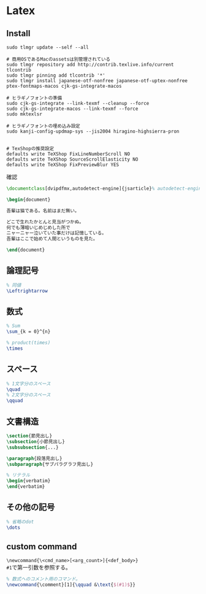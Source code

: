 # Latex

## Install
```shell
sudo tlmgr update --self --all

# 商用OSであるMacのassetsは別管理されている
sudo tlmgr repository add http://contrib.texlive.info/current tlcontrib
sudo tlmgr pinning add tlcontrib '*'
sudo tlmgr install japanese-otf-nonfree japanese-otf-uptex-nonfree ptex-fontmaps-macos cjk-gs-integrate-macos

# ヒラギノフォントの準備
sudo cjk-gs-integrate --link-texmf --cleanup --force
sudo cjk-gs-integrate-macos --link-texmf --force
sudo mktexlsr

# ヒラギノフォントの埋め込み設定
sudo kanji-config-updmap-sys --jis2004 hiragino-highsierra-pron


# TexShopの推奨設定
defaults write TeXShop FixLineNumberScroll NO
defaults write TeXShop SourceScrollElasticity NO
defaults write TeXShop FixPreviewBlur YES
```

確認
```latex
\documentclass[dvipdfmx,autodetect-engine]{jsarticle}% autodetect-engine で pLaTeX / upLaTeX を自動判定

\begin{document}

吾輩は猫である。名前はまだ無い。

どこで生れたかとんと見当がつかぬ。
何でも薄暗いじめじめした所で
ニャーニャー泣いていた事だけは記憶している。
吾輩はここで始めて人間というものを見た。

\end{document}
```

## 論理記号

```latex
% 同値
\Leftrightarrow
```

## 数式

```latex
% Sum
\sum_{k = 0}^{n}

% product(times)
\times
```

## スペース 

```latex
% 1文字分のスペース
\quad
% 2文字分のスペース
\qquad 
```

## 文書構造

```latex
\section{節見出し}
\subsection{小節見出し}
\subsubsection{...}

\paragraph{段落見出し}
\subparagraph{サブパラグラフ見出し}

% リテラル
\begin{verbatim}
\end{verbatim}
```

## その他の記号

```latex
% 省略のdot
\dots
```

## custom command

`\newcommand{\<cmd_name>[<arg_count>]{<def_body>}`  
`#1`で第一引数を参照する。

```latex
% 数式へのコメント用のコマンド。
\newcommand{\comment}[1]{\qquad &\text{$(#1)$}}

```
